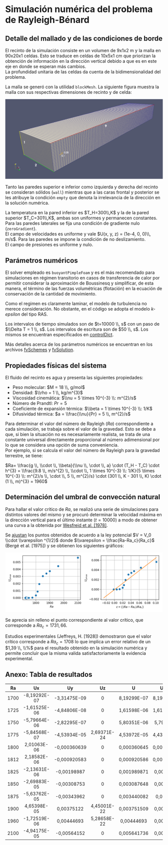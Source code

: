 # Simulación numérica del problema de Rayleigh-Bénard 

## Detalle del mallado y de las condiciones de borde

El recinto de la simulación consiste en un volumen de 9x1x2 m y la malla en 90x20x1 celdas. Esto se traduce en celdas de 10x5x1 cm que priorizan la obtención de información en la dirección vertical debido a que es en este eje en donde se esperan más cambios.  
La profundidad unitaria de las celdas da cuenta de la bidimensionalidad del problema.

La malla se generó con la utilidad `blockMesh`. La siguiente figura muestra la malla con sus respectivas dimensiones de recinto y de celda:

![Detalle de la malla](/B1900t10000/Detalle_mallado.png)

Tanto las paredes superior e inferior como izquierda y derecha del recinto se consideran sólidos (`wall`) mientras que a las caras frontal y posterior se les atribuye la condición `empty` que denota la irrelevancia de la dirección en la solución numérica.

La temperatura en la pared inferior es $T_H=300\\,K$ y la de la pared superior $T_C=301\\,K$, ambas son uniformes y permanecen constantes. Para las paredes laterales se fija una condición de gradiente nulo (`zeroGradient`).  
El campo de velocidades es uniforme y vale $U(x, y, z) = (1e-4, 0, 0)\\, m/s$. Para las paredes se impone la condición de no deslizamiento.  
El campo de presiones es uniforme y nulo.

## Parámetros numéricos

El solver empleado es `buoyantPimpleFoam` y es el más recomendado para simulaciones en régimen transitorio en casos de transferencia de calor por permitir considerar la aproximación de Boussinesq y simplificar, de esta manera, el término de las fuerzas volumétricas (flotación) en la ecuación de conservación de la cantidad de movimiento.

Como el regimen es claramente laminar, el modelo de turbulencia no merece consideración. No obstante, en el código se adopta el modelo *k-epsilon* del tipo RAS.

Los intervalos de tiempo simulados son de $t=10000 \\, s$ con un paso de $\\Delta T = 1 \\, s$. Los intervalos de escritura son de $50 \\, s$. Los mismos se encuentran especificados en [controlDict](/B1900t10000/system/controlDict).

Más detalles acerca de los parámetros numéricos se encuentran en los archivos [fvSchemes](/B1900t10000/system/fvSchemes) y [fvSolution](/B1900t10000/system/fvSolution).

## Propiedades físicas del sistema

El fluido del recinto es agua y presenta las siguientes propiedades:

- Peso molecular: $M = 18 \\, g/mol$
- Densidad: $\\rho = 1 \\, kg/m^{3}$
- Viscosidad cinemática: $\\nu = 5 \times 10^{-3} \\: m^{2}/s$
- Número de Prandtl: $Pr = 5$
- Coeficiente de expansión térmica: $\\beta = 1 \times 10^{-3} \\: 1/K$
- Difusividad térmica: $a = \\frac{\\nu}{Pr} = 5 \\, m^{2}/s$

Para determinar el valor del número de Rayleigh ($Ra$) correspondiente a cada simulación, se trabaja sobre el valor de la gravedad. Esto se debe a que, si bien la situación no es necesariamente realista, se trata de una constante universal directamente proporcional al número adimensional por lo que se considera una opción de  suma conveniencia.  
Por ejemplo, si se calcula el valor del número de Rayleigh para la gravedad terrestre, se tiene:

$Ra= \\frac{g \\, \\cdot \\, \\beta}{\\nu \\, \cdot \\, a} \cdot (T_H - T_C) \cdot h^{3} = \\frac{9.8 \\, m/s^{2} \\, \\cdot \\, 1 \times 10^{-3} \\: 1/K}{5 \times 10^{-3} \\: m^{2}/s \\, \cdot \\, 5 \\, m^{2}/s} \cdot (301 \\, K - 301 \\, K) \cdot (1 \\, m)^{3} = 1960$

## Determinación del umbral de convección natural

Para hallar el valor crítico de $Ra$, se realizó una serie de simulaciones para distintos valores del mismo y se procuró determinar la velocidad máxima en la dirección vertical para el último instante ($t=10000$) a modo de obtener una curva a la obtenida por [Wesfreid et al. [1978]](https://www.researchgate.net/profile/Jose-Wesfreid/publication/43326017_Critical_effects_in_Rayleigh-Benard_convection/links/00463518264c70c91a000000/Critical-effects-in-Rayleigh-Benard-convection.pdf).

Se [ajustan](/rayleigh_benard2.ipynb) los puntos obtenidos de acuerdo a la ley potencial $V = V_0 \\cdot \\varepsilon ^{1/2}$ donde $\\varepsilon = \\frac{Ra-Ra_c}{Ra_c}$ (Bergé et al. [1975]) y se obtienen los siguientes gráficos:

![Ajustes_rb](/rb_plot.png)

Se aprecia sin relleno el punto correspondiente al valor crítico, que corresponde a $Ra_c=1731,66$.

Estudios experimentales (Jeffreys, H. [1928]) demostraron que el valor crítico corresponde a $Ra_c=1708$ lo que implica un error relativo de un $1,39 \\, \\%$ para el resultado obtenido en la simulación numérica y permite concluir que la misma valida satisfactoriamente la evidencia experimental.

## Anexo: Tabla de resultados

| Ra   | Ux           | Uy           | Uz          | U           | Uxmax       | Uxmin        | Uymax       | Uymin        |
|:----:|:------------:|:------------:|:-----------:|:-----------:|:-----------:|:------------:|:-----------:|:------------:|
| 1700 | -8,19292E-07 | -3,31475E-09 | 0           | 8,19299E-07 | 8,19002E-07 | -8,19292E-07 | 8,04311E-07 | -8,00715E-07 |
| 1725 | -1,61525E-06 | -4,84806E-08 | 0           | 1,61598E-06 | 1,61468E-06 | -1,61525E-06 | 1,57016E-06 | -1,61328E-06 |
| 1750 | -5,79664E-06 | -2,82295E-07 | 0           | 5,80351E-06 | 5,7946E-06  | -5,79664E-06 | 5,73878E-06 | -5,71496E-06 |
| 1775 | -5,84568E-07 | -4,53934E-05 | 2,69371E-24 | 4,53972E-05 | 4,43225E-05 | -4,43062E-05 | 4,33513E-05 | -4,53934E-05 |
| 1800 | 2,01063E-06  | -0,000360639 | 0           | 0,000360645 | 0,000351712 | -0,000351536 | 0,000345999 | -0,000360639 |
| 1812 | 2,18582E-06  | -0,000920583 | 0           | 0,000920586 | 0,000897697 | -0,000897047 | 0,000886241 | -0,000920583 |
| 1825 | -2,13631E-06 | -0,00198987  | 0           | 0,001989871 | 0,00194324  | -0,00194128  | 0,00193394  | -0,00198987  |
| 1850 | -2,69883E-05 | -0,00308753  | 0           | 0,003087648 | 0,00301954  | -0,00301631  | 0,00305029  | -0,00308753  |
| 1875 | -5,63762E-05 | -0,00343962  | 0           | 0,003440082 | 0,0033557   | -0,00335124  | 0,00340983  | -0,00343962  |
| 1900 | 4,65398E-05  | 0,00375122   | 4,45001E-22 | 0,003751509 | 0,00365721  | -0,00365784  | 0,00375122  | -0,00374949  |
| 1960 | -1,72519E-06 | 0,00444693   | 5,28658E-22 | 0,00444693  | 0,00431306  | -0,000025703 | 0,00444693  | -0,00444635  |
| 2100 | -4,94175E-05 | -0,00564152  | 0           | 0,005641736 | 0,00543965  | -0,00543943  | 0,00563025  | -0,00564152  |

